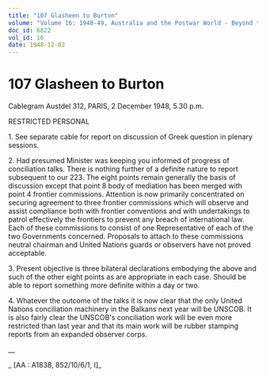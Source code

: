```yaml
---
title: "107 Glasheen to Burton"
volume: "Volume 16: 1948-49, Australia and the Postwar World - Beyond the Region"
doc_id: 6822
vol_id: 16
date: 1948-12-02
---
```


# 107 Glasheen to Burton

Cablegram Austdel 312, PARIS, 2 December 1948, 5.30 p.m.

RESTRICTED PERSONAL

1\. See separate cable for report on discussion of Greek question in plenary sessions.

2\. Had presumed Minister was keeping you informed of progress of conciliation talks. There is nothing further of a definite nature to report subsequent to our 223. The eight points remain generally the basis of discussion except that point 8 body of mediation has been merged with point 4 frontier commissions. Attention is now primarily concentrated on securing agreement to three frontier commissions which will observe and assist compliance both with frontier conventions and with undertakings to patrol effectively the frontiers to prevent any breach of international law. Each of these commissions to consist of one Representative of each of the two Governments concerned. Proposals to attach to these commissions neutral chairman and United Nations guards or observers have not proved acceptable.

3\. Present objective is three bilateral declarations embodying the above and such of the other eight points as are appropriate in each case. Should be able to report something more definite within a day or two.

4\. Whatever the outcome of the talks it is now clear that the only United Nations conciliation machinery in the Balkans next year will be UNSCOB. It is also fairly clear the UNSCOB's conciliation work will be even more restricted than last year and that its main work will be rubber stamping reports from an expanded observer corps.

__

_ [AA : A1838, 852/10/6/1, I]_
